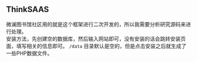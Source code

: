 ## ThinkSAAS
微澜图书馆社区用的就是这个框架进行二次开发的，所以我需要分析研究源码来进行处理。    
安装方法，先创建空的数据库，然后输入网站即可，没有安装的话会跳转安装页面，填写相关的信息即可。
`/data` 目录默认是空的，但是点击安装之后就生成了一些PHP数据文件。   